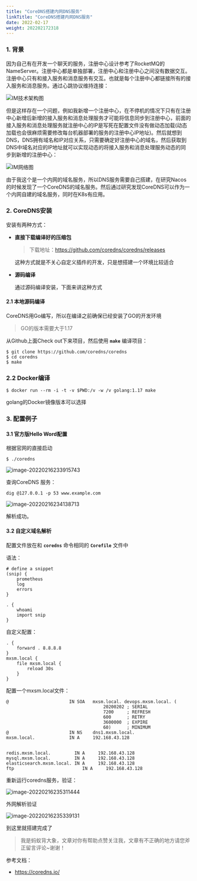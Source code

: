 ```yaml
---
title: "CoreDNS搭建内网DNS服务"
linkTitle: "CoreDNS搭建内网DNS服务"
date: 2022-02-17
weight: 202202172318
---
```


### 1. 背景

因为自己有在开发一个聊天的服务，注册中心设计参考了RocketMQ的NameServer。注册中心都是单独部署，注册中心和注册中心之间没有数据交互。注册中心只有和接入服务和消息服务有交互。也就是每个注册中心都链接所有的接入服务和消息服务。通过心跳协议维持连接：

![IM技术架构图](C:\Users\mxsm\Desktop\pic\IM技术架构图.png)

但是这样存在一个问题，例如我新增一个注册中心，在不停机的情况下只有在注册中心新增后新增的接入服务和消息处理服务才可能将信息同步到注册中心，前面的接入服务和消息处理服务就注册中心的IP是写死在配置文件没有做动态加载(动态加载也会很麻烦需要修改每台机器部署的服务的注册中心IP地址)。然后就想到DNS，DNS拥有域名和IP对应关系，只需要确定好注册中心的域名，然后获取到DNS中域名对应的IP地址就可以实现动态的将接入服务和消息处理服务动态的同步到新增的注册中心：

![IM网络图](E:\download\IM网络图.png)

由于我这个是一个内网的域名服务，所以DNS服务需要自己搭建，在研究Nacos的时候发现了一个CoreDNS的域名服务。然后通过研究发现CoreDNS可以作为一个内网自建的域名服务，同时在K8s有应用。

### 2. CoreDNS安装

安装有两种方式：

- **直接下载编译好的压缩包**

  > 下载地址：https://github.com/coredns/coredns/releases

  这种方式就是不关心自定义插件的开发，只是想搭建一个环境比较适合

- **源码编译**

  通过源码编译安装，下面来讲这种方式

#### 2.1 本地源码编译

CoreDNS用Go编写，所以在编译之前确保已经安装了GO的开发环境

> GO的版本需要大于1.17

从Github上面Check out下来项目，然后使用 **`make`** 编译项目：

```shell
$ git clone https://github.com/coredns/coredns
$ cd coredns
$ make
```

### 2.2 Docker编译

```shell
$ docker run --rm -i -t -v $PWD:/v -w /v golang:1.17 make
```

golang的Docker镜像版本可以选择

### 3. 配置例子

#### 3.1 官方版Hello Word配置

根据官网的直接启动

```shell
$ ./coredns
```

![image-20220216233915743](C:\Users\mxsm\AppData\Roaming\Typora\typora-user-images\image-20220216233915743.png)

查询CoreDNS 服务：

```shell
dig @127.0.0.1 -p 53 www.example.com
```

![image-20220216234138713](C:\Users\mxsm\AppData\Roaming\Typora\typora-user-images\image-20220216234138713.png)

解析成功。

#### 3.2 自定义域名解析

配置文件放在和 **`coredns`** 命令相同的 **`Corefile`** 文件中

语法：

```
# define a snippet
(snip) {
    prometheus
    log
    errors
}

. {
    whoami
    import snip
}
```

自定义配置：

```
. {
    forward . 8.8.8.8
}
mxsm.local {
	file mxsm.local { 
        reload 30s 
    }
}
```

配置一个mxsm.local文件：

```
@                       IN SOA   mxsm.local. devops.mxsm.local. (
                                     20200202 ; SERIAL
                                     7200     ; REFRESH
                                     600      ; RETRY
                                     3600000  ; EXPIRE
                                     60)      ; MINIMUM
@                       IN NS    dns1.mxsm.local.   
mxsm.local.             IN A     192.168.43.128         


redis.mxsm.local.         IN A     192.168.43.128
mysql.mxsm.local.         IN A     192.168.43.128
elasticsearch.mxsm.local. IN A     192.168.43.128
ftp                          IN A     192.168.43.128 
```

重新运行coredns服务，验证：

![image-20220216235311444](C:\Users\mxsm\AppData\Roaming\Typora\typora-user-images\image-20220216235311444.png)

外网解析验证

![image-20220216235339131](C:\Users\mxsm\AppData\Roaming\Typora\typora-user-images\image-20220216235339131.png)

到这里就搭建完成了

> 我是蚂蚁背大象，文章对你有帮助点赞关注我，文章有不正确的地方请您斧正留言评论~谢谢！



参考文档：

- https://coredns.io/